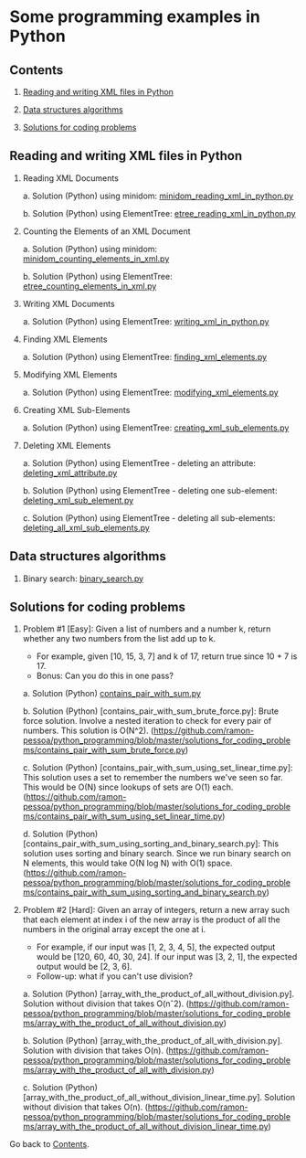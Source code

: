 Some programming examples in Python
===========================

## Contents
1. [Reading and writing XML files in Python](#reading-and-writing-xml-files-in-python)

2. [Data structures algorithms](#data-structures-algorithms)

3. [Solutions for coding problems](#solutions-for-coding-problems)

## Reading and writing XML files in Python

1. Reading XML Documents

	a. Solution (Python) using minidom: [minidom_reading_xml_in_python.py](https://github.com/ramon-pessoa/python_programming/blob/master/reading_and_writing_xml_files_in_python/minidom_reading_xml_in_python.py)

	b. Solution (Python) using ElementTree: [etree_reading_xml_in_python.py](https://github.com/ramon-pessoa/python_programming/blob/master/reading_and_writing_xml_files_in_python/etree_reading_xml_in_python.py)

2. Counting the Elements of an XML Document

	a. Solution (Python) using minidom: [minidom_counting_elements_in_xml.py](https://github.com/ramon-pessoa/python_programming/blob/master/reading_and_writing_xml_files_in_python/minidom_counting_elements_in_xml.py)

	b. Solution (Python) using ElementTree: [etree_counting_elements_in_xml.py](https://github.com/ramon-pessoa/python_programming/blob/master/reading_and_writing_xml_files_in_python/etree_counting_elements_in_xml.py)

3. Writing XML Documents

	a. Solution (Python) using ElementTree: [writing_xml_in_python.py](https://github.com/ramon-pessoa/python_programming/blob/master/reading_and_writing_xml_files_in_python/writing_xml_in_python.py)

4. Finding XML Elements

	a. Solution (Python) using ElementTree: [finding_xml_elements.py](https://github.com/ramon-pessoa/python_programming/blob/master/reading_and_writing_xml_files_in_python/finding_xml_elements.py)

5. Modifying XML Elements

	a. Solution (Python) using ElementTree: [modifying_xml_elements.py](https://github.com/ramon-pessoa/python_programming/blob/master/reading_and_writing_xml_files_in_python/modifying_xml_elements.py)

6. Creating XML Sub-Elements

	a. Solution (Python) using ElementTree: [creating_xml_sub_elements.py](https://github.com/ramon-pessoa/python_programming/blob/master/reading_and_writing_xml_files_in_python/creating_xml_sub_elements.py)

7. Deleting XML Elements

	a. Solution (Python) using ElementTree - deleting an attribute: [deleting_xml_attribute.py](https://github.com/ramon-pessoa/python_programming/blob/master/reading_and_writing_xml_files_in_python/deleting_xml_attribute.py)

	b. Solution (Python) using ElementTree - deleting one sub-element: [deleting_xml_sub_element.py](https://github.com/ramon-pessoa/python_programming/blob/master/reading_and_writing_xml_files_in_python/deleting_xml_sub_element.py)

	c. Solution (Python) using ElementTree - deleting all sub-elements: [deleting_all_xml_sub_elements.py](https://github.com/ramon-pessoa/python_programming/blob/master/reading_and_writing_xml_files_in_python/deleting_all_xml_sub_elements.py)

## Data structures algorithms

1. Binary search: [binary_search.py](https://github.com/ramon-pessoa/python_programming/blob/master/data_structures_algorithms/binary_search.py)

## Solutions for coding problems

1. Problem #1 [Easy]: Given a list of numbers and a number k, return whether any two numbers from the list add up to k. 
	* For example, given [10, 15, 3, 7] and k of 17, return true since 10 + 7 is 17. 
	* Bonus: Can you do this in one pass?

	a. Solution (Python) [contains_pair_with_sum.py](https://github.com/ramon-pessoa/python_programming/blob/master/solutions_for_coding_problems/contains_pair_with_sum.py)

	b. Solution (Python) [contains_pair_with_sum_brute_force.py]: Brute force solution. Involve a nested iteration to check for every pair of numbers. This solution is O(N^2). (https://github.com/ramon-pessoa/python_programming/blob/master/solutions_for_coding_problems/contains_pair_with_sum_brute_force.py)

	c. Solution (Python) [contains_pair_with_sum_using_set_linear_time.py]: This solution uses a set to remember the numbers we've seen so far. This would be O(N) since lookups of sets are O(1) each. (https://github.com/ramon-pessoa/python_programming/blob/master/solutions_for_coding_problems/contains_pair_with_sum_using_set_linear_time.py)

	d. Solution (Python) [contains_pair_with_sum_using_sorting_and_binary_search.py]: This solution uses sorting and binary search. Since we run binary search on N elements, this would take O(N log N) with O(1) space. (https://github.com/ramon-pessoa/python_programming/blob/master/solutions_for_coding_problems/contains_pair_with_sum_using_sorting_and_binary_search.py)


2. Problem #2 [Hard]: Given an array of integers, return a new array such that each element at index i of the new array is the product of all the numbers in the original array except the one at i.

	* For example, if our input was [1, 2, 3, 4, 5], the expected output would be [120, 60, 40, 30, 24]. If our input was [3, 2, 1], the expected output would be [2, 3, 6].
	* Follow-up: what if you can't use division?

	a. Solution (Python) [array_with_the_product_of_all_without_division.py]. Solution without division that takes O(nˆ2). (https://github.com/ramon-pessoa/python_programming/blob/master/solutions_for_coding_problems/array_with_the_product_of_all_without_division.py)

	b. Solution (Python) [array_with_the_product_of_all_with_division.py]. Solution with division that takes O(n). (https://github.com/ramon-pessoa/python_programming/blob/master/solutions_for_coding_problems/array_with_the_product_of_all_with_division.py)

	c. Solution (Python) [array_with_the_product_of_all_without_division_linear_time.py]. Solution without division that takes O(n). (https://github.com/ramon-pessoa/python_programming/blob/master/solutions_for_coding_problems/array_with_the_product_of_all_without_division_linear_time.py)

Go back to [Contents](#contents).